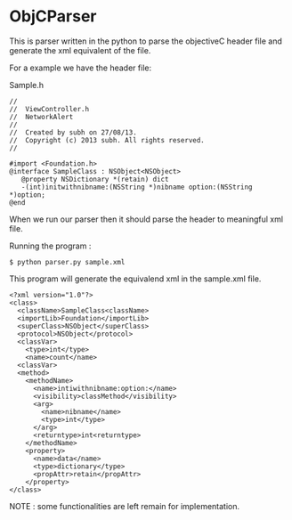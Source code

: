 ObjCParser
==========

This is parser written in the python to parse the objectiveC header file and generate the xml equivalent of the file.

For a example we have the header file:

Sample.h
```
//
//  ViewController.h
//  NetworkAlert
//
//  Created by subh on 27/08/13.
//  Copyright (c) 2013 subh. All rights reserved.
//

#import <Foundation.h>
@interface SampleClass : NSObject<NSObject>
   @property NSDictionary *(retain) dict
   -(int)initwithnibname:(NSString *)nibname option:(NSString *)option;
@end
```
When we run our parser then it should parse the header to meaningful xml file.

Running the program :
```
$ python parser.py sample.xml
```

This program will generate the equivalend xml in the sample.xml file.
```
<?xml version="1.0"?>
<class>
  <className>SampleClass<className>
  <importLib>Foundation</importLib>
  <superClass>NSObject</superClass>
  <protocol>NSObject</protocol>
  <classVar>
    <type>int</type>
    <name>count</name>
  <classVar>
  <method>
    <methodName>
      <name>intiwithnibname:option:</name>
      <visibility>classMethod</visibility>
      <arg>
        <name>nibname</name>
        <type>int</type>
      </arg>
      <returntype>int<returntype>
    </methodName>
    <property>
      <name>data</name>
      <type>dictionary</type>
      <propAttr>retain</propAttr>
    </property>
</class>
```

NOTE : some functionalities are left remain for implementation.
